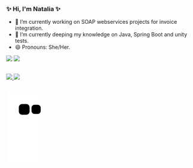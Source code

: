 ### ✨ Hi, I'm Natalia ✨

- 🔭 I’m currently working on SOAP webservices projects for invoice integration.
- 🌱 I’m currently deeping my knowledge on Java, Spring Boot and unity tests.
- 😄 Pronouns: She/Her.

<div> 
 
  <a href = "mailto:nataliacoelhx@gmail.com"><img src="https://img.shields.io/badge/-Gmail-%23333?style=for-the-badge&logo=gmail&logoColor=white" target="_blank"></a>
  <a href="https://www.linkedin.com/in/natalia-coelho-oliveira/" target="_blank"><img src="https://img.shields.io/badge/-LinkedIn-%230077B5?style=for-the-badge&logo=linkedin&logoColor=white" target="_blank"></a> 

</div>

##
 
 <a href="https://github.com/natalia-coelho">
  <img align="" height="180px" src="https://github-readme-stats.vercel.app/api?username=natalia-coelho&&show_icons=true&hide_title=false&theme=radical&include_all_commits=true&count_private=true" />
  <img align="" height="180px" src="https://github-readme-stats.vercel.app/api/top-langs/?username=natalia-coelho&hide_title=false&hide_border=true&layout=compact" />
</a>
  
  ##
 
<div>
 
  ![Snake animation](https://github.com/rafaballerini/rafaballerini/blob/output/github-contribution-grid-snake.svg)
 
</div>
  
<!--
**natalia-coelho/natalia-coelho** is a ✨ _special_ ✨ repository because its `README.md` (this file) appears on your GitHub profile.

Here are some ideas to get you started:

- 🔭 I’m currently working on SOAP webservices projects for invoice integration.
- 🌱 I’m currently learning ASP.NET and React.
- 👯 I’m looking to collaborate on ...
- 🤔 I’m looking for help with ...
- 💬 Ask me about ...
- 📫 Reach me at [Linkedin](https://www.linkedin.com/in/natalia-coelho-oliveira/)
- 😄 Pronouns: she/her
- ⚡ Fun fact: ...
-->

